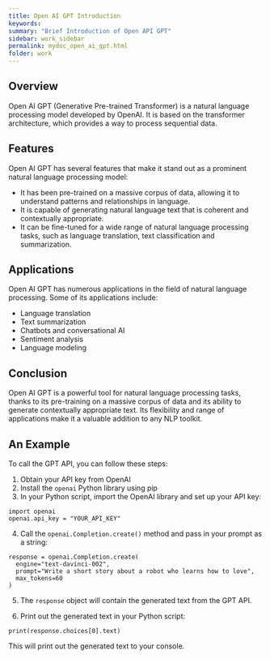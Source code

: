 ```yaml
---
title: Open AI GPT Introduction
keywords:
summary: "Brief Introduction of Open API GPT"
sidebar: work_sidebar
permalink: mydoc_open_ai_gpt.html
folder: work
---
```


## Overview

Open AI GPT (Generative Pre-trained Transformer) is a natural language processing model developed by OpenAI. It is based on the transformer architecture, which provides a way to process sequential data. 

## Features

Open AI GPT has several features that make it stand out as a prominent natural language processing model:

- It has been pre-trained on a massive corpus of data, allowing it to understand patterns and relationships in language.
- It is capable of generating natural language text that is coherent and contextually appropriate.
- It can be fine-tuned for a wide range of natural language processing tasks, such as language translation, text classification and summarization.

## Applications

Open AI GPT has numerous applications in the field of natural language processing. Some of its applications include:

- Language translation
- Text summarization
- Chatbots and conversational AI
- Sentiment analysis
- Language modeling

## Conclusion

Open AI GPT is a powerful tool for natural language processing tasks, thanks to its pre-training on a massive corpus of data and its ability to generate contextually appropriate text. Its flexibility and range of applications make it a valuable addition to any NLP toolkit.

## An Example

To call the GPT API, you can follow these steps:

1. Obtain your API key from OpenAI
2. Install the `openai` Python library using pip
3. In your Python script, import the OpenAI library and set up your API key:

```
import openai
openai.api_key = "YOUR_API_KEY"
```

4. Call the `openai.Completion.create()` method and pass in your prompt as a string:

```
response = openai.Completion.create(
  engine="text-davinci-002",
  prompt="Write a short story about a robot who learns how to love",
  max_tokens=60
)
```

5. The `response` object will contain the generated text from the GPT API.

6. Print out the generated text in your Python script:

```
print(response.choices[0].text)
```

This will print out the generated text to your console.


